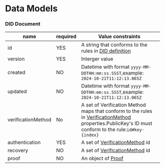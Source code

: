 # Data Models

### DID Document

| name                          | required      | Value constraints                                                                                                                                                                                                                                   |
| ----------------------------- | ------------- | --------------------------------------------------------------------------------------------------------------------------------------------------------------------------------------------------------------------------------------------------- |
| id                            | YES           | A string that conforms to the rules in [DID definition](https://z0hqbo7agth.feishu.cn/wiki/KYKqww8ALiuc2skZJCfcaOfmnpd#IZFpdc1y8ovNUxxLVkIckNAJnXf)                                                                                                 |
| version                       | YES           | Interger value                                                                                                                                                                                                                                      |
| created                       | <p>NO<br></p> | Datetime with format `yyyy-MM-DDTHH:mm:ss.SSST`,example: `2024-10-21T11:12:13.065Z`                                                                                                                                                                 |
| updated                       | NO            | Datetime with format `yyyy-MM-DDTHH:mm:ss.SSST`,example: `2024-10-21T11:12:13.065Z`                                                                                                                                                                 |
| <p>verificationMethod<br></p> | <p>No<br></p> | A set of Verification Method maps that conform to the rules in [VerificationMethod](https://z0hqbo7agth.feishu.cn/wiki/KYKqww8ALiuc2skZJCfcaOfmnpd#CujFdDZCXop6VQxGWSsc3Q3jnge) properties.PublicKey's ID must conform to the rule:`id#key-{index}` |
| authentication                | YES           | A set of [VerificationMethod](https://z0hqbo7agth.feishu.cn/wiki/KYKqww8ALiuc2skZJCfcaOfmnpd#CujFdDZCXop6VQxGWSsc3Q3jnge) id                                                                                                                        |
| recovery                      | NO            | A set of [VerificationMethod](https://z0hqbo7agth.feishu.cn/wiki/KYKqww8ALiuc2skZJCfcaOfmnpd#CujFdDZCXop6VQxGWSsc3Q3jnge) id                                                                                                                        |
| proof                         | NO            | An object of [Proof](https://z0hqbo7agth.feishu.cn/wiki/KYKqww8ALiuc2skZJCfcaOfmnpd#K8p1dBaMSogaJ1xmpfLcvWlWn6b)                                                                                                                                    |
